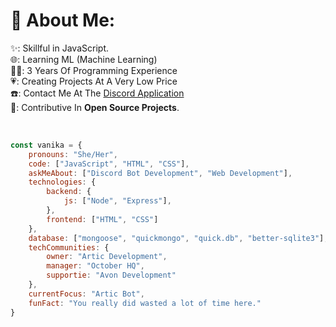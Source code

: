 # 💫 About Me:
<p>✨: Skillful in JavaScript.<br>🌐: Learning ML (Machine Learning)<br>👨‍💻: 3 Years Of Programming Experience<br>💗: Creating Projects At A Very Low Price<br>☎️: Contact Me At The <a href = "https://discord.com/users/991312753279127652">Discord Application</a><br>👀: Contributive In <b>Open Source Projects</b>.</b></p><br>




```javascript
const vanika = {
    pronouns: "She/Her",
    code: ["JavaScript", "HTML", "CSS"],
    askMeAbout: ["Discord Bot Development", "Web Development"],
    technologies: {
        backend: {
            js: ["Node", "Express"],
        },
        frontend: ["HTML", "CSS"]
    },
    database: ["mongoose", "quickmongo", "quick.db", "better-sqlite3"],
    techCommunities: {
        owner: "Artic Development",
        manager: "October HQ",
        supportie: "Avon Development"
    },
    currentFocus: "Artic Bot",
    funFact: "You really did wasted a lot of time here."
}
```
